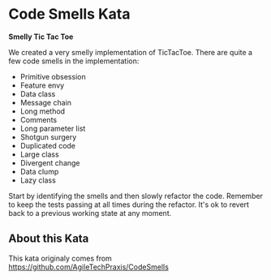 # Code Smells Kata

**Smelly Tic Tac Toe**

We created a very smelly implementation of TicTacToe. There are quite a few code smells in the implementation: 

* Primitive obsession
* Feature envy
* Data class
* Message chain
* Long method
* Comments
* Long parameter list
* Shotgun surgery
* Duplicated code
* Large class
* Divergent change
* Data clump
* Lazy class

Start by identifying the smells and then slowly refactor the code. Remember to keep the tests passing at all times during the refactor. It's ok to revert back to a previous working state at any moment.

## About this Kata
This kata originaly comes from https://github.com/AgileTechPraxis/CodeSmells
